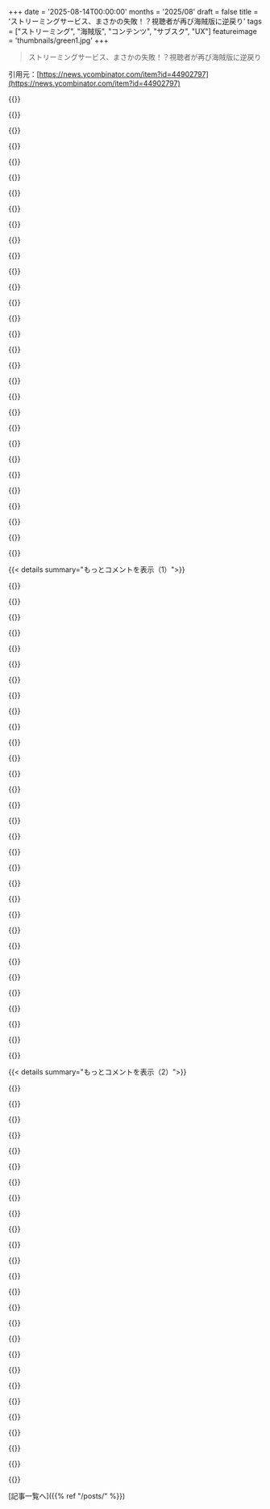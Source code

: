 +++
date = '2025-08-14T00:00:00'
months = '2025/08'
draft = false
title = 'ストリーミングサービス、まさかの失敗！？視聴者が再び海賊版に逆戻り'
tags = ["ストリーミング", "海賊版", "コンテンツ", "サブスク", "UX"]
featureimage = 'thumbnails/green1.jpg'
+++

> ストリーミングサービス、まさかの失敗！？視聴者が再び海賊版に逆戻り

引用元：[https://news.ycombinator.com/item?id=44902797](https://news.ycombinator.com/item?id=44902797)




{{<matomeQuote body="海賊版は、1. 映画・音楽・テレビ番組のめっちゃ巨大なライブラリに制限なくアクセスできるし、2. 作品がリリースされた時の最高画質・ビットレート・品質で見れる。3. デバイスやOSの制限もないし、4. ネットさえあれば地球上のどこでも見たり聞いたりダウンロードできるってメリットがあるよ。無料とか広告なしは俺にとって正直どうでもいいんだ。もしこの4つのポイントを全部クリアするサービスが出てきたら、かなりお金払ってもいいと思うんだけどな。誰もやろうとしないから、どれくらいの価値があるのかすら分からないのが現状だね。" userName="ryandrake" createdAt="2025/08/14 21:40:36" color="#ff33a1">}}




{{<matomeQuote body="海賊版は他にも、0. オフライン視聴できる！ 1. 字幕の問題を簡単に修正できる（サイズ変更とか位置調整とか）、あと、提供されてない言語の字幕も手に入れられる。2. 音量を正規化できる。3. 回線が悪くてもバッファリングできる。4. 自分の好きなようにコレクション作って整理したり、視聴履歴を管理したりできる。5. ユーザーアカウント数も無制限！ 6. JellyFinのSyncPlayみたいに、アカウントなくても複数デバイスで同じ番組を同時視聴できるんだ。7. 大企業にトラッキングされてデータ売られる心配もないしな。他にもいっぱいあるけど、正直言って海賊版の方が体験が良いんだよ。Netflixが字幕を画面の半分に被らせてきたりするの、何度経験したことか。ああいう細かい問題が山ほどあって、その日はNetflix（とか他のストリーミングサービス）を見るの諦めるしかないってことがよくあるんだ。<br>それに、年間のサブスク料金でNASを組めば、これ全部自分でできるし、映画も自分のものになる。月額料金を払う代わりに、ドライブを追加していけばいいし、写真、ホームビデオ、ゲーム（Steamキャッシュも作れる）、ローカルのAIモデルとか、他のいろんなものにも使えるんだぜ。1000ドルあればかなりいいシステム組めるけど、それはNetflixの4Kプラン3年分だから、短期的には安くないけどね。" userName="godelski" createdAt="2025/08/15 00:36:37" color="#38d3d3">}}




{{<matomeQuote body="検閲がないってのも忘れちゃいけないね。ストリーミングサービスが、誰かを不快にさせるんじゃないかって心配してコメディ番組のエピソードを削除したり、シーンを編集し始めた時、俺はもう誓ってストリーミングサービスをやめたんだ。" userName="hbn" createdAt="2025/08/14 21:56:06" color="#45d325">}}




{{<matomeQuote body="「2. 作品がリリースされた時の最高画質・ビットレート・品質」に関してだけど、ぶっちゃけ海賊版の方がもっと高画質だと言えるね。例えば、Star Warsのファンが1977年のオリジナル劇場公開版をめっちゃ高品質のフィルムスキャナーでスキャンして、フィルムグレインもオリジナルシーンも全部そのまま残した4Kリリース版を作ってるんだ。これは公式のチャンネルじゃ手に入らないんだぜ。" userName="chongli" createdAt="2025/08/14 21:56:58" color="#785bff">}}




{{<matomeQuote body="需要と供給の法則からすると、もし本当にこういうものに大金を払う需要があるなら、市場は喜んで提供するはずだよね。でも、厄介な真実として、誰もがそれに近いことをやろうとした時、価格が高すぎて、結局ニッチな層以外は誰もお金を払わなかったってことなんだ。" userName="wrasee" createdAt="2025/08/14 21:49:41" color="">}}




{{<matomeQuote body="「無料」って言うけど、それって万引きが無料なのと同じだろ？捕まるまではな。海賊版を使うのは思いっきり著作権法違反だからな。" userName="8fingerlouie" createdAt="2025/08/14 21:51:41" color="">}}




{{<matomeQuote body="最近まで、3番目（低速回線）が俺にとってストリーミングサービスの一番の問題だったんだ。ダウンロードとか「後で見る」機能があると、ホントにホッとするね。7番目（トラッキング）は、俺的にはまあまあかな。海賊版のコンテンツって大抵は無害だし、Idiocracyを何回見たかなんて誰に知られてもどうでもいいわ。むしろ、俺が何回見たか自分でも知りたいくらいだよ。<br>あと追加するとすれば、海賊版は、人気がなくてストリーミングサービスから消えちゃったコンテンツをまた見れるようにしてくれるって点だな。今ちょうど「Big Trouble in Little China」って映画を検索したら、Google Playがレンタルに3.79ドル、購入に元の値段を払えって言ってきてさ。これって、オリジナルキャストにちゃんと金が入るのか？それともGoogleの懐に入るだけじゃないのか？" userName="imoverclocked" createdAt="2025/08/15 01:28:55" color="#ff5c5c">}}




{{<matomeQuote body="Netflixと、ある程度はSpotifyが一時的に海賊版を駆逐したんだ。でも、その後たくさんの企業が同じ「成功」に乗っかろうとして、エコシステムを分裂させちゃって、ユーザー体験をめちゃくちゃにしたんだよ。「Xって映画見れる？」「えーと…いや、私たちが払ってる3つのサービスとは別のサービスに入ってるわ」って感じだよな。" userName="DHRicoF" createdAt="2025/08/14 21:53:03" color="#785bff">}}




{{<matomeQuote body="これは、競争市場が全体的にどれだけ重要かっていうケーススタディだね。著作権は政府が与えた独占だけど、強制するのが難しいんだ。ほとんどの人がクリエイターを支援したいって思ってるからこそ機能してるんであって、DRMが効果的だからじゃない。だから、独占企業（著作権者）と、コンテンツ配信の競争的な闇市場（海賊版）が並行して動くっていう、珍しい状況が生まれてるんだよ。そして、この競争的な市場（海賊版）は、裏で動いてほとんど利益が出なくても、より良い体験を提供してる。市場の統合が消費者に害をもたらさないって思ってる人への教訓だな。" userName="AnthonyMouse" createdAt="2025/08/15 07:28:47" color="#45d325">}}




{{<matomeQuote body="古い映画や番組ってさ、音楽ライセンス切れとかのバカげた理由で内容が変わってること、よくあるんだよね！昔見た映画をもう一度見たら、シーンが記憶と違ってて「まさか！？」って思った経験、あるよ。" userName="l72" createdAt="2025/08/14 22:10:20" color="#ff33a1">}}




{{<matomeQuote body="オーディオノーマライゼーションってどういうこと？圧縮の話じゃないの？" userName="efilife" createdAt="2025/08/15 01:57:01" color="">}}




{{<matomeQuote body="物理的に言えば、この二つは全く同じじゃないんだよ。デジタルデータのコピーは、実際の盗難じゃないし、これからもそうなることはないね。" userName="kaliqt" createdAt="2025/08/14 21:53:35" color="">}}




{{<matomeQuote body="誰かに『Idiocracy』を何回見たか知られても気にしないって？僕はドイツ、旧東ドイツ出身なんだけど、そこでは特定の映画を何回見たか知りたがる人がいたんだ。『Idiocracy』なんて彼らのリストの上位だっただろうね。全ての映画が最初から禁止されてたわけじゃないけど（『The Legend of Paul and Paula』[1]）、シュタージは最初から誰が映画を見たか興味津々だったんだよ。<br>[1] https://en.wikipedia.org/wiki/The_Legend_of_Paul_and_Paula" userName="qrios" createdAt="2025/08/15 01:42:41" color="#ff5733">}}




{{<matomeQuote body="検閲は大嫌いだよ。でも、検閲しないと殺そうとする連中がいるなら、殉教者になりたくなくて命を危険に晒したくない人たちを責めることはできないよね。" userName="socalgal2" createdAt="2025/08/14 22:56:26" color="">}}




{{<matomeQuote body="字幕って、よくめちゃくちゃひどい失敗ポイントになるよね。特に、世界中の半分で英語字幕が利用できない理由なんて、基本的にないんだからさ。" userName="Dylan16807" createdAt="2025/08/15 01:05:22" color="#785bff">}}




{{<matomeQuote body="うわー。オリジナル版の『スター・ウォーズ』って見られないと思ってたよ。これ、絶対探して見なきゃ。" userName="greazy" createdAt="2025/08/14 22:23:43" color="">}}




{{<matomeQuote body="みんな、4Kストリームでさえ、どのサービスもいかにひどい品質か気付いてないんだよ。本物のBlu-ray品質を君たちに提供するなんて、彼らにとって何の利益もないからね。" userName="dawnerd" createdAt="2025/08/15 01:56:56" color="#45d325">}}




{{<matomeQuote body="映画によっては、すごく静かな部分とすごくうるさい部分があるよね。好みに合わせて、静かな会話を聞こうと音量を上げたら、突然の大爆発で耳がやられる、なんて経験したくないでしょ。監督の好みなんてどうでもいい、こっちはリラックスしたいんだからさ！" userName="komali2" createdAt="2025/08/15 02:20:23" color="#ff5733">}}




{{<matomeQuote body="海賊版が競争力あるのは、コンテンツ作成費用がかからないからだね。" userName="JambalayaJimbo" createdAt="2025/08/15 13:34:29" color="#785bff">}}




{{<matomeQuote body="『ビバリーヒルズ高校白書』をストリーミングで観てたら、音楽が全然違っててガッカリ。オリジナル音楽のライセンスが切れて、DVDでもひどいBGMに差し替えられてるんだって。オリジナルの音楽は90年代の音楽シーンを映してるのに、ひどい汎用音楽に変わってたよ。結局オリジナル音源の海賊版見つけちゃった。そっちの方が断然楽しめるんだよね。" userName="macNchz" createdAt="2025/08/14 22:37:56" color="#38d3d3">}}




{{<matomeQuote body="人は用意されたシステムを使うものだよ。都市計画でも、車向けに作れば車を使うし、公共交通機関や歩行者向けに作ればそれらを使うんだ。ストリーミングサービスでもちゃんとした選択肢がないと、人は正しい判断ができないよ。" userName="l72" createdAt="2025/08/14 22:14:46" color="#38d3d3">}}




{{<matomeQuote body="物理メディアは色々な利点があるけど、個人的には番組や映画をDRMフリーでダウンロードして自分のドライブに保存したいな。" userName="galleywest200" createdAt="2025/08/14 21:47:35" color="#ff5733">}}




{{<matomeQuote body="公式のBDがなかったり、DVDがひどい画質だったりする映画って結構あるんだよね。最高の画質はマレーシアのTVネットワークからの海賊版だったりする。TV番組だとファンが色々なソースから映像や音、字幕を寄せ集めて最高品質のリリースを作ったりしてるんだ。公式のリマスターなんかよりずっと手間がかかってるよ。" userName="cosmic_cheese" createdAt="2025/08/14 23:44:04" color="#45d325">}}




{{<matomeQuote body="映画に数ドル払うのは全然いいんだけど、全部を一つの場所で手に入れられないのが問題だよね。それに、中にはプレミアム料金を要求する作品もあるし。一度見たものにそんな高値は払いたくないよ。" userName="phkahler" createdAt="2025/08/14 22:11:48" color="#ff5733">}}




{{<matomeQuote body="『他人の人生』は素晴らしい映画だけど、あれは東ドイツの歴史の再評価で、監督は西ドイツ育ちだよ。アメリカも自国の監視社会や崩壊の可能性については、『カンバセーション』や『エネミー・オブ・アメリカ』など、今まで何度も取り上げてきたんだ。<br>The Conversation: https://en.wikipedia.org/wiki/The_Conversation<br>Enemy of the State: https://en.wikipedia.org/wiki/Enemy_of_the_State_(film)<br>The Siege: https://en.wikipedia.org/wiki/The_Siege<br>In the Heat of the Night: https://en.wikipedia.org/wiki/In_the_Heat_of_the_Night_(film)<br>Eagle Eye: https://en.wikipedia.org/wiki/Eagle_Eye<br>もし人前で「XYZ見たことある？」って聞くなら、それはもう手遅れなんだよ。" userName="qrios" createdAt="2025/08/15 03:18:00" color="">}}




{{<matomeQuote body="当局に捕まらないように、安全に海賊版を入手するにはどうすればいいんだろうね。" userName="SilverElfin" createdAt="2025/08/15 03:53:05" color="">}}




{{<matomeQuote body="劇場版の DVDも出てるよ。オリジナル三部作はだいたい50～75ドルくらいかな。" userName="nosioptar" createdAt="2025/08/14 22:27:25" color="">}}




{{<matomeQuote body="全部まとめるなら、公式の Pokemonアニメ視聴ガイドの absurdさを見てみてよ: https://www.pokemon.com/us/animation/where-to-watch-pokemon-...<br>これ、映画は載ってないし、もっとバラバラなんだよ。" userName="crooked-v" createdAt="2025/08/14 18:21:14" color="#ff5733">}}




{{<matomeQuote body="それのどこが問題なの？過去の作品が完全じゃないとか？ The Pokemon Companyがちゃんとしたリスト作れないってこと？これらは新しい問題じゃないし、ストリーミング特有の問題でもないよ。<br>ポイントは、最初の4シーズンは YouTubeで無料で見れて、5シーズン目も追加中ってことだろ？(200話以上) https://www.youtube.com/@OfficialPoke%CC%81monTV/playlists<br>第三者コンテンツが入れ替わらないなんて、ストリーミングには最初から期待されてなかったしね。もしもっと永続的なアクセスが欲しいなら、 Apple TVで買えるよ (シーズン1-5と10-25)。<br>ああ、公式チャンネルでの完全性を目指すなら、 Pokemonはあまり良い例じゃないな: https://en.wikipedia.org/wiki/Pok%C3%A9mon_episodes_removed_..." userName="mxfh" createdAt="2025/08/14 21:15:24" color="#ff33a1">}}




{{<matomeQuote body="サンプルが一つだと、 obviousな問題はないよね。でも、どの家庭も Pokemonだけじゃなくて色んなものを見たいはずで、ここで問題が出てくるんだ。<br>急に、見たいもの全部のために複数のサービスに加入させられるんだよ、時には1回きりのためにも。<br>これを拡大すると、国民がコンテンツの demandを満たすために複数のストリーミングプロバイダーに複数加入させられることになる。<br>それか、みんな数個だけ選んで終わりだよね。どちらにしても、コンテンツ authorとストリーミング会社には共生関係があるみたいだ。<br>でも待てよ、ページをよく読んでみて。同じものの複数シーズンが異なるストリーマーに散らばっていて、 consumerに複数のストリーマーに加入を強いる…これは Phoebus cartelの領域に入ってるよ。" userName="gjvc" createdAt="2025/08/14 21:31:26" color="#785bff">}}




{{< details summary="もっとコメントを表示（1）">}}

{{<matomeQuote body="ストリーミングは今までずっとそんな風に機能してなかったよ。昔は Netflixにあるものだけで我慢するしかなくて、それが幸せな独占時代だったんだ。<br>今の paradoxは、もし FOMO気質なら、家庭の全ての needを満たすために常に複数のサービスに加入する必要があると感じるってことだよね。でも、そんなことないんだ。<br>本当に必要なら Disneyを baselineにして、あとは簡単にローテーションしたり、通常の割引オファーで1～3ヶ月まとめて見ればいいんだよ。 social pressureはストリーミング会社が作り出したものじゃないしね。<br>あと、 piratingには hardwareや energy costがかかるけど、これは trivialじゃないし、ほとんどが親に subsidizeされてるよ。<br>可処分所得のある大人の ROIを考えると、 Apple TVみたいな platformで月に4～5本の映画を5ドルくらいで”買う”（ personal license、家族と shareできれば理想的）方が、 piratingよりも実際は安いんだ。<br>Streamingが全てじゃないし、自分の DVDや Blurayコレクションが20年後も価値があるとか使えるとか、自分を騙しちゃダメだよ。それは niche hobbyさ。フリーマーケットに行ってみてよ。 Couchや home entertainmentに関しては、みんなそれくらい lazyなんだから。" userName="mxfh" createdAt="2025/08/14 22:31:00" color="#ff5733">}}




{{<matomeQuote body="pirating動画で電気代が月25ドルも上がるって思ってるの？" userName="thaumasiotes" createdAt="2025/08/14 22:50:30" color="">}}




{{<matomeQuote body="Storageは無料じゃないよ。<br>何かを50 Wattで24/7動かすと、 anti-social leacherになりたくないとか、 Netflixみたいな media serverの convenienceが欲しいなら、ヨーロッパだと月に10ドルくらいかかるんだよ。" userName="mxfh" createdAt="2025/08/14 23:08:55" color="#785bff">}}




{{<matomeQuote body="OP、シェアしてくれてありがとう。それはまさに ridiculousだよ。 cableの方がよっぽど saneな選択肢に見えてくるね。" userName="seatac76" createdAt="2025/08/14 18:50:57" color="">}}




{{<matomeQuote body="君の commentは、いろんな concernsが bizarreに絡み合ってて、どれも little bitも意味がわからないよ。<br>- アップロードをあまりせずに downloadするなら、それが piracyの costとどう関係するの？<br>- downloadだけでなく uploadもするとして、それがどうやって50 Wattの電気代を増やすの？<br>- どういう意味で storageが無料じゃないの？ storageはもう持ってるじゃん。追加の storageを買う必要がない限り、物を入れるのは freeだよ。 streamするものを retainする必要があるのと同じくらい、 pirateしたものを retainする必要もないし。<br>—仮にそうすることに決めたとしても、 storageは utterly trivialな costだよ。<br>- 月50 Wattで10ドルかかると仮定しても、君の network stackは25 Wattも使わないよ。 storageが目につくような量になることはないんだから、 piracyが rentalを cost面で完全に凌駕するまでに1ヶ月もかからないし、その後は永遠にリードし続けるよ。" userName="thaumasiotes" createdAt="2025/08/15 00:19:13" color="#ff5733">}}




{{<matomeQuote body="ポケモンの問題はストリーミングの断片化じゃなくて、Advanced以降のアニメがマジでワンパターンなことだよ。同じような話ばっかで、子どもでも飽きちゃうレベル。チームロケットも結局吹っ飛ぶしね。" userName="SllX" createdAt="2025/08/14 21:25:22" color="#ff33a1">}}




{{<matomeQuote body="IPがサービス間でバラバラになってるのが問題だと思ってたけど、どうしてこんな事態になるのか詳しい人教えてほしいな。The Pokémon Companyのヘッジ戦略とか、期間限定の独占契約とか、後発サービスが既存のを潰しにかかったとか？ 他にも理由あるのかな。" userName="sunrunner" createdAt="2025/08/14 19:26:19" color="#ff5c5c">}}




{{<matomeQuote body="ケーブルテレビの時代は選択肢が少なかったから、こんな断片化はなかったよね。朝８時か夕方６時に放送されるエピソードを、再放送だろうと飛ばされた回だろうと見るしかなかったんだから。" userName="6thbit" createdAt="2025/08/14 20:58:56" color="">}}




{{<matomeQuote body="参考までに、ポケモンのシーズンごとの配信先はこんな感じだよ。シーズン1はAmazon Prime VideoとNetflix。その他もAmazonのPrime Video Channelsが中心だけど、NetflixやHulu、The Roku Channelにも分散してる。AmazonのPrime Video Channelsって何なのか、Amazonのサイトでもよく分かんないんだよね。" userName="thaumasiotes" createdAt="2025/08/14 22:54:42" color="#ff33a1">}}




{{<matomeQuote body="シードしっぱなしだと電気代がかかるって言うけど、25ワットでTorrenting Machine組めるし、PCが普段からついてる間にUploadingできるよ。Storageもタダ同然か30ドルくらいだしね。" userName="Dylan16807" createdAt="2025/08/15 01:23:08" color="#ff5c5c">}}




{{<matomeQuote body="もう一つ考えられるのは、どのストリーミングサービスもポケモンが欲しいって思ってて、親はどのシーズンでも気にしないから、各サービスがそれぞれ１シーズンだけ買って「ポケモンあります！」って言ってる可能性もあるかもね。" userName="LikesPwsh" createdAt="2025/08/15 04:12:57" color="#ff5c5c">}}




{{<matomeQuote body="Different cable providersはそれぞれ独自のBundleとかIndividual paid channelsがあったから、一応選択肢はあったんだよね。でも、そのせいで結構なfragmentationもあったけどね。" userName="frollogaston" createdAt="2025/08/15 04:01:12" color="">}}




{{<matomeQuote body="＞of the same formulaic bullshit<br>それってSV/PLAがちょっとOpen Worldを試した以外は、Mainline Game全部に当てはまるんじゃない？ People still like it." userName="mystifyingpoi" createdAt="2025/08/15 07:16:19" color="">}}




{{<matomeQuote body="これ前にも見たことあるけど、まさかOfficial Productだったとは！ Thought that started as a joke by a disgruntled fan." userName="0cf8612b2e1e" createdAt="2025/08/14 18:49:17" color="">}}




{{<matomeQuote body="＞On a ROI basis of adults with disposable income ”buying” (aka personal licenses, ideally shareable with some other accounts what some might call a family) 4-5 movies for like 5 dollars on platforms like Apple TV each a month is actually cheaper than pirating.<br>って言うけど、それでも俺はPirateするね。だってUser ExperienceがSubstantially Betterなんだもん。It has always been a Supply Issue。" userName="crote" createdAt="2025/08/14 23:26:43" color="#ff33a1">}}




{{<matomeQuote body="親コメにあったみたいに、Pokemon番組の選択肢はそんなに多くないよ。チャンネルは選べるって言ってたけど、シーズンや番組そのものじゃないでしょ。" userName="6thbit" createdAt="2025/08/15 22:51:40" color="">}}




{{<matomeQuote body="ゲームはちゃんと変わるけど、アニメはどんなにキャラやPokemonを替えても全然変化しなかったよね。" userName="SllX" createdAt="2025/08/15 19:10:51" color="">}}




{{<matomeQuote body="いつかLEGOみたいに、自分たちの番組をYouTubeで公開しつつ、他のストリーミングサービスでも見られるようにするのかなって思うわ。" userName="devjab" createdAt="2025/08/14 19:10:50" color="">}}




{{<matomeQuote body="誰も5つもプラットフォームに登録してコンテンツを探したくないのは明白だよ。でも海賊版ユーザーは好きなトレントサイトに行って全部ダウンロードするし、オフラインで永久にアクセスできるおまけ付きなんだよね。" userName="Gud" createdAt="2025/08/14 21:26:46" color="#ff5733">}}




{{<matomeQuote body="マジかよ、頭おかしい。誰がこんなこと思いついて承認したのか、理解不能だわ。" userName="aucisson_masque" createdAt="2025/08/14 21:19:39" color="">}}




{{<matomeQuote body="うわー。まるでトレントサイトの広告みたいじゃん…。こんなにひどいことになってるとは知らなかったな…。" userName="godzillabrennus" createdAt="2025/08/14 18:51:27" color="">}}




{{<matomeQuote body="小難しい「抜け穴」の話は無意味だよ。問題は単純。誰も10個ものストリーミングサービスを切り替えたり、月10回も払ったり、毎月登録・解除を繰り返したくないんだ。DRMもバラバラだし、Firefoxで使えなかったり、古いMiniPCやTVで動かなかったりする。消費者側がこんな手間をかける必要ないだろ。昔はDVDを買って（借りても）プレーヤーに入れれば、OSが古いとかネット不安定とか言われずに、10年後もずっと簡単に見れたんだ。人に貸すこともできたしね。海賊版がサブスクより100倍大変で10倍高くても（実際は違うけど）、Pokemon全シリーズを見るのが面倒でバカげてることには変わりないし、そこは批判されるべきだよ。" userName="wiredpancake" createdAt="2025/08/14 23:00:13" color="#ff5c5c">}}




{{<matomeQuote body="「より細分化されてる」って言うけど、Prime Videoが全部持ってるから、そんなに細分化されてる感じはしないんだ。Prime Videoは古いシーズン用で、今の番組を見るなら他のサービスで十分みたいだし。" userName="charcircuit" createdAt="2025/08/14 22:09:47" color="">}}




{{<matomeQuote body="まあ、「全部契約しなきゃいけない！」ってことだな！" userName="kmac_" createdAt="2025/08/14 21:27:47" color="#ff5733">}}




{{<matomeQuote body="しかもさ、これってUS国外での配信状況を反映してないみたいだね。俺のNetflixカタログには、リストにあったはずのシーズンがいくつか見当たらないし。" userName="barbazoo" createdAt="2025/08/14 21:17:46" color="">}}




{{<matomeQuote body="ホムラボ界隈で、なんでみんな24時間もサーバー動かしたがるのか謎。夜は電源切るか、タイマー使えばいいのに。<br>電力消費とかもったいないだろ。" userName="mystifyingpoi" createdAt="2025/08/15 07:21:08" color="">}}




{{<matomeQuote body="Prime Video Channelsってのは、Amazonが提供してるやつで、他の動画サービスもAmazon経由で契約できて便利ってことらしい。<br>ポケモンはシリーズの半分だけAmazonに提供して、残りは「Pokemon Channel」専用にしてるんだと。" userName="thaumasiotes" createdAt="2025/08/15 05:26:07" color="#45d325">}}




{{<matomeQuote body="これな。<br>ポケモンはきっとコンテンツを細かく分けてるんだろうな。ストリーミングサービスも子供向けコンテンツに予算が限られてるから、全部は網羅できないんだよ。<br>ポケモンもアクションもプリンセス系も、赤ちゃん向けも必要だしな。" userName="test6554" createdAt="2025/08/16 14:42:09" color="">}}




{{<matomeQuote body="「Piracy is almost always a service problem and not a pricing problem」（海賊版はほとんどの場合、サービスの質の問題で、値段の問題じゃない）ってGabe Newellが言ってるけど、まさにその通りだと思う。<br>“サービス”ってのは、配信元の対応、地域ごとの配信、画質、広告、字幕や音声ガイドの有無とか、めっちゃ幅広い意味を持つんだよな。<br>[1] https://www.escapistmagazine.com/valves-gabe-newell-says-pir..." userName="sunrunner" createdAt="2025/08/14 18:33:59" color="#ff33a1">}}




{{<matomeQuote body="「Piracy is almost always a service problem and not a pricing problem」（海賊版はサービスの問題で、値段の問題じゃない）って言うけどさ、たとえサービスの問題を解決したとしても、今度は値段の問題が残るんだよ。<br>結局、みんなメディア会社が設定したい価格で払いたくないんだから、サービス改善したって無駄だろって話。" userName="nlawalker" createdAt="2025/08/14 22:23:13" color="">}}

{{</details>}}




{{< details summary="もっとコメントを表示（2）">}}

{{<matomeQuote body="それは絶対違うな。<br>ストリーミングが成功したこと自体が証明してるだろ。問題は、金持ちが欲張りすぎて、客が払えもしない、払いたくもない値段まで釣り上げるからなんだよ。" userName="area51org" createdAt="2025/08/14 22:41:57" color="">}}




{{<matomeQuote body="ストリーミングって昔より安いし、今もそうだぞ。<br>インフレ調整しても、昔の映画やテレビはめっちゃ高かったけど、みんな喜んで金払ってたんだよ。しかも、昔の映画の方が質も良かったしな。<br>金払って娯楽を提供したい会社と、それをタダで欲しがる奴ら、どっちが欲張りなんだよ？" userName="frollogaston" createdAt="2025/08/15 04:06:49" color="#ff5733">}}




{{<matomeQuote body="俺が話す限り、Netflixを「高すぎるから」解約する奴なんていないよ。<br>みんな、見たいコンテンツがなくなったから解約するんだ。<br>俺もそう。年に一回ちょっと面白いのが見つかるくらいのために、契約し続けるなんてありえない。<br>これは絶対にサービスの問題だろ。" userName="simianparrot" createdAt="2025/08/15 05:25:36" color="#38d3d3">}}




{{<matomeQuote body="まったくだ！<br>一週間前、6歳の娘のためにNetflixから映画をいくつかダウンロードして、3時間のフライトで見たんだ。うまくいったよ！<br>今日の帰り便でNetflixを開いたら、映画の2/3が「期限切れ」になってて、娘が見たかったやつが見れなかったんだ。<br>次のフライトでは、海賊版を使うのを忘れずにって思うよ！" userName="mattbee" createdAt="2025/08/14 19:23:12" color="#ff33a1">}}




{{<matomeQuote body="お前が言ってることってさ、「高すぎるから」解約するってのと一緒だよ。<br>ただ、「そのコンテンツにはその金を払う価値がない」って価値の面から説明してるだけだろ。" userName="padjo" createdAt="2025/08/15 12:46:34" color="#45d325">}}




{{<matomeQuote body="Gabe Newellさんさ、もしマルウェアやオンラインプレイのリスクなしでゲームを無料でダウンロードできる方法を見つけたら、Steamで60ドル払ってゲーム買う人どれくらい残ると思う？" userName="frollogaston" createdAt="2025/08/15 04:05:02" color="#45d325">}}




{{<matomeQuote body="Primeに広告入れるって聞いたから解約したんだ。再加入しようとしたら広告なしのオプションがなくてさ、だからもう金は払わないよ。" userName="ta1243" createdAt="2025/08/14 20:24:20" color="#785bff">}}




{{<matomeQuote body="みんないつも無料でゲームをダウンロードしてるけど、Steamはまだあるじゃん。Napsterが流行ってた頃から音楽は無料で手に入ったのに、みんなSpotifyにお金払ってるしね。" userName="skeaker" createdAt="2025/08/15 18:20:37" color="#785bff">}}




{{<matomeQuote body="＼サービスの問題であって、価格の問題じゃないよな。最近Apple TVでアメリカの番組のシーズン1を買ったら、うちの地域（カナダ）じゃフランス語吹き替えしか見れなくてさ。事前にそんな情報全くなかったんだ。次のシーズンはどこで手に入れたと思う？コンテンツには金払うけど、嘘つかれたり面倒なことさせられたりするなら払わないね。" userName="kashunstva" createdAt="2025/08/14 19:00:05" color="#ff33a1">}}




{{<matomeQuote body="うん、高すぎるのはサービスが悪すぎるからだよ。もしサービスが良かったら、適正価格だっただろうね。" userName="simianparrot" createdAt="2025/08/15 14:31:05" color="">}}




{{<matomeQuote body="それはプロバイダー寄りの見方だよね。消費者寄りの見方をすれば、サービスの問題なんだよ。俺は消費者だから、消費者の味方だね。今のストリーミングはマジ最悪だよ。ほとんどのプラットフォームに加入してるからよくわかるんだ。" userName="the_af" createdAt="2025/08/15 14:14:27" color="#38d3d3">}}




{{<matomeQuote body="＼彼女がNetflixを開くと、映画の3分の2がもう＼期限切れ＼になってたって話。旅行前にNetflixのタイトルを保存するの諦めたよ、何回もこれに遭遇したから。変なのは、期限切れなのに特定の回数しかダウンロードできないこと。だからもう二度とダウンロードできない番組もあるんだ。俺がNetflixの番組をデバイスにキャッシュしたって誰も損しないのにさ、この制限はおかしいよ。" userName="teruakohatu" createdAt="2025/08/14 23:43:21" color="#785bff">}}




{{<matomeQuote body="…もし今のサービスと同じ値段で提供されるなら、の話だけどね。" userName="nlawalker" createdAt="2025/08/15 15:40:01" color="">}}




{{<matomeQuote body="本当に財布で投票してるんだね。まあ、俺はプラットフォーム側につくわけじゃないけど、＼十分な価値がない＼と＼高すぎる＼は同じことだって言ってるだけだよ。" userName="padjo" createdAt="2025/08/15 14:23:04" color="">}}




{{<matomeQuote body="まだあるよ。俺は今広告なしアドオンに金払ってるけど、何か見る前にしょっちゅう解約したり再登録したりしてるんだ。イラつくのは、それでもセッション中に何かを始める前に、彼らが持ってる他の番組のスキップ可能な広告が表示されることだね。" userName="cbeley" createdAt="2025/08/15 03:15:27" color="#45d325">}}




{{<matomeQuote body="Netflixのコンテンツをデバイスにキャッシュしても誰も損しないのに制限があるのはおかしいよね。きっと、家族や友達とダウンロードした番組をシェアして、サブスク課金を避けられるのを経営陣が恐れてるんじゃないかな。" userName="throwaway05241" createdAt="2025/08/15 08:16:43" color="#45d325">}}




{{<matomeQuote body="マルチプレイヤーゲームで海賊版は無理だし、シングルプレイヤーゲームも今は危険で難しい。まだやってる人いるのかな。SpotifyはiTunesより、iTunesはCDより安い。これらが海賊版を生んだわけじゃないけど、対策にはなったよね。" userName="frollogaston" createdAt="2025/08/16 02:58:47" color="">}}




{{<matomeQuote body="変なバグなんだろうけど、USAだとThe Good Placeのシーズン1をフランス語で見れるのに、カナダじゃ見れないんだって。面白いよね。" userName="interestica" createdAt="2025/08/14 22:12:44" color="">}}




{{<matomeQuote body="多くの人は無料で見たいわけじゃないんだ。ただ、ストリーミングサービスのプラットフォームが多すぎたり、ユーザーに不親切なやり方にうんざりしてるだけだよ。" userName="the_af" createdAt="2025/08/15 05:02:50" color="#785bff">}}




{{<matomeQuote body="そうだね、でも値段もめちゃくちゃ重要だよ。Netflixなんて、1年で5回も値上げしたんだからね、笑っちゃうよ。" userName="cchance" createdAt="2025/08/14 21:09:00" color="#38d3d3">}}




{{<matomeQuote body="TVで契約しようとすると、どれも広告つきのプランしかなくてね。お金より広告を見せたいみたい。Amazonの限定作品は別の方法で手に入れるよ。ParamountはApple TV経由で見て、見終わったら解約してる。90年代のStar Trekよりずっと安いしね。Appleも人気の番組が戻ってきたら契約するよ。ずっと契約してほしいなら、昔みたいに年間26エピソード作ってほしいな。" userName="ta1243" createdAt="2025/08/15 12:53:24" color="#38d3d3">}}




{{<matomeQuote body="これも俺が離れた理由だな。ひどいユーザーエクスペリエンスと広告付きなのに、なんで金払わなきゃいけないんだ？でも、会社は数字を上げたいから、どんどん縛りをきつくしてるんだよな。" userName="WD-42" createdAt="2025/08/14 20:58:08" color="#ff5733">}}




{{<matomeQuote body="なんで複雑にするの？サービスってのはユーザー体験のことだろ。ユーザーが「支払う」と「再生」をクリックする以外に何かさせたら、それは失敗だってことだよ。単純な話だ。" userName="Ferret7446" createdAt="2025/08/14 20:02:34" color="#ff5c5c">}}




{{<matomeQuote body="飛行機で隣に座った客を思い出したよ。iPadで何か見ようとしたら、出発する国が違うせいで地域ブロックされちゃってさ。同情はしないけどね、彼ら、とんでもなく遅れてきて、ブランド品バッグを5つも持ち込んでたからね。" userName="netsharc" createdAt="2025/08/14 21:49:53" color="">}}




{{<matomeQuote body="いや、見たいものがあるならもっと払ってもいいんだ。今は数ヶ月使わなくてもそんなに痛くないくらい安いけど、結局金の無駄だから半年くらい前に解約しちゃったよ。充実したライブラリがあって、それが維持されるなら、もっと喜んで払うんだけどね。安っぽいゴミみたいな作品ばっかりで、たまにいいのが出てくるって感じだ。ノルウェーでの話だけど、地域によってかなり違うのは知ってる。客の俺には関係ない、サービス側の問題だよ。" userName="simianparrot" createdAt="2025/08/15 17:13:45" color="#785bff">}}

{{</details>}}



[記事一覧へ]({{% ref "/posts/" %}})
